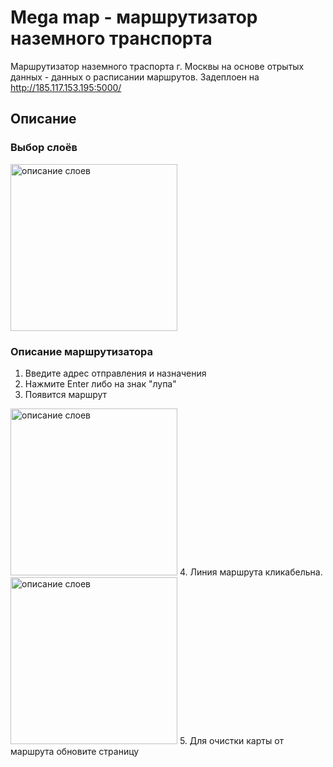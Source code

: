 # Mega map - маршрутизатор наземного транспорта
Маршрутизатор наземного траспорта г. Москвы на основе отрытых данных  - данных о расписании маршрутов.
Задеплоен на http://185.117.153.195:5000/
## Описание
### Выбор слоёв
<img width="267" alt="описание слоев" src="https://user-images.githubusercontent.com/22646265/220863475-273de3c9-4e1b-477b-98b9-90dbf0ee370a.png">

### Описание маршрутизатора
1. Введите адрес отправления и назначения
2. Нажмите Enter либо на знак "лупа"
3. Появится маршрут
<img width="267" alt="описание слоев" src="https://user-images.githubusercontent.com/22646265/220863741-b8fd9370-3f5d-4c41-bd4a-be3f3bcbcb7e.png">
4. Линия маршрута кликабельна.
<img width="267" alt="описание слоев" src="https://user-images.githubusercontent.com/22646265/220862173-476eaee7-9df5-4b5b-9943-bcb49bbf746e.png">
5. Для очистки карты от маршрута обновите страницу
